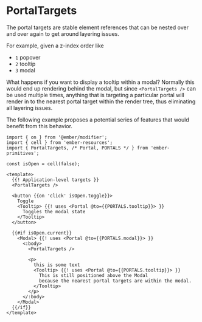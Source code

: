 # PortalTargets

The portal targets are stable element references that can be nested over and over again to get around layering issues. 

For example, given a z-index order like 
 - `1` popover
 - `2` tooltip
 - `3` modal

 What happens if you want to display a tooltip within a modal?
 Normally this would end up rendering behind the modal, but since `<PortalTargets />` can be used multiple times, anything that is targeting a particular portal will render in to the nearest portal target within the render tree, thus eliminating all layering issues.


The following example proposes a potential series of features that would benefit from this behavior.

```gjs 
import { on } from '@ember/modifier';
import { cell } from 'ember-resources';
import { PortalTargets, /* Portal, PORTALS */ } from 'ember-primitives';

const isOpen = cell(false);

<template>
  {{! Application-level targets }}
  <PortalTargets />

  <button {{on 'click' isOpen.toggle}}>
    Toggle
    <Tooltip> {{! uses <Portal @to={{PORTALS.tooltip}}> }}
      Toggles the modal state
    </Tooltip>
  </button>

  {{#if isOpen.current}}
    <Modal> {{! uses <Portal @to={{PORTALS.modal}}> }}
      <:body>
        <PortalTargets />

        <p>
          this is some text
          <Tooltip> {{! uses <Portal @to={{PORTALS.tooltip}}> }}
            This is still positioned above the Modal
            because the nearest portal targets are within the modal.
          </Tooltip>
        </p>
      </:body>
    </Modal>
  {{/if}}
</template>
 ```
